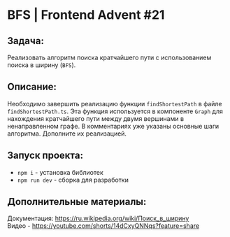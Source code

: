 # BFS | Frontend Advent #21

## Задача:
Реализовать алгоритм поиска кратчайшего пути с использованием поиска в ширину (`BFS`).

## Описание:
Необходимо завершить реализацию функции `findShortestPath` в файле `findShortestPath.ts`. Эта функция используется в компоненте `Graph` для нахождения кратчайшего пути между двумя вершинами в ненаправленном графе. В комментариях уже указаны основные шаги алгоритма. Дополните их реализацией.

## Запуск проекта:
* `npm i` - установка библиотек
* `npm run dev` - сборка для разработки

## Дополнительные материалы:
Документация: https://ru.wikipedia.org/wiki/Поиск_в_ширину  
Видео - https://youtube.com/shorts/14dCxyQNNqs?feature=share
